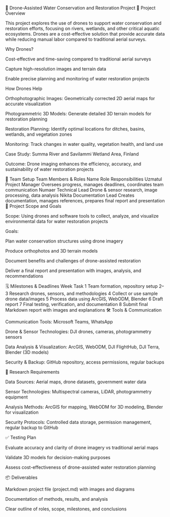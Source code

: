 🚁 Drone-Assisted Water Conservation and Restoration Project
🌊 Project Overview

This project explores the use of drones to support water conservation and restoration efforts, focusing on rivers, wetlands, and other critical aquatic ecosystems. Drones are a cost-effective solution that provide accurate data while reducing manual labor compared to traditional aerial surveys.

Why Drones?

Cost-effective and time-saving compared to traditional aerial surveys

Capture high-resolution images and terrain data

Enable precise planning and monitoring of water restoration projects

How Drones Help

Orthophotographic Images: Geometrically corrected 2D aerial maps for accurate visualization

Photogrammetric 3D Models: Generate detailed 3D terrain models for restoration planning

Restoration Planning: Identify optimal locations for ditches, basins, wetlands, and vegetation zones

Monitoring: Track changes in water quality, vegetation health, and land use

Case Study: Summa River and Savilammi Wetland Area, Finland

Outcome: Drone imaging enhances the efficiency, accuracy, and sustainability of water restoration projects

👥 Team Setup
Team Members & Roles
Name	Role	Responsibilities
Uzmatul	Project Manager	Oversees progress, manages deadlines, coordinates team communication
Numaer	Technical Lead	Drone & sensor research, image processing, data analysis
Nikita	Documentation Lead	Creates documentation, manages references, prepares final report and presentation
🎯 Project Scope and Goals

Scope:
Using drones and software tools to collect, analyze, and visualize environmental data for water restoration projects

Goals:

Plan water conservation structures using drone imagery

Produce orthophotos and 3D terrain models

Document benefits and challenges of drone-assisted restoration

Deliver a final report and presentation with images, analysis, and recommendations

🗓 Milestones & Deadlines
Week	Task
1	Team formation, repository setup
2–3	Research drones, sensors, and methodologies
4	Collect or use sample drone data/images
5	Process data using ArcGIS, WebODM, Blender
6	Draft report
7	Final testing, verification, and documentation
8	Submit final Markdown report with images and explanations
🛠 Tools & Communication

Communication Tools: Microsoft Teams, WhatsApp

Drone & Sensor Technologies: DJI drones, cameras, photogrammetry sensors

Data Analysis & Visualization: ArcGIS, WebODM, DJI FlightHub, DJI Terra, Blender (3D models)

Security & Backup: GitHub repository, access permissions, regular backups

🔬 Research Requirements

Data Sources: Aerial maps, drone datasets, government water data

Sensor Technologies: Multispectral cameras, LiDAR, photogrammetry equipment

Analysis Methods: ArcGIS for mapping, WebODM for 3D modeling, Blender for visualization

Security Protocols: Controlled data storage, permission management, regular backup to GitHub

✅ Testing Plan

Evaluate accuracy and clarity of drone imagery vs traditional aerial maps

Validate 3D models for decision-making purposes

Assess cost-effectiveness of drone-assisted water restoration planning

📦 Deliverables

Markdown project file (project.md) with images and diagrams

Documentation of methods, results, and analysis

Clear outline of roles, scope, milestones, and conclusions
